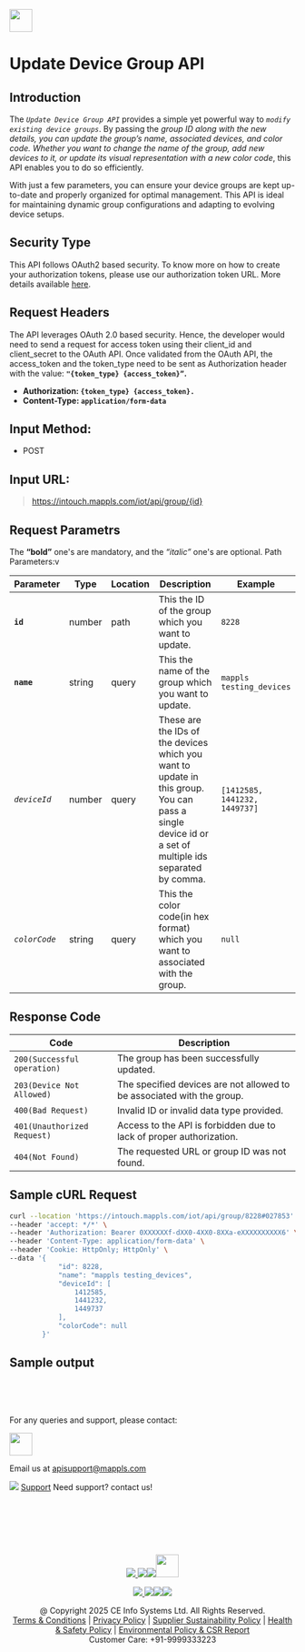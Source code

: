 
[<img src="https://about.mappls.com/about/images/MAPPLS-MapmyIndia-logo.png" height="40"/> </p>](https://about.mappls.com/api/)

# Update Device Group API

## **Introduction**

The *`Update Device Group API`* provides a simple yet powerful way to *`modify existing device groups`*. By passing the *group ID along with the new details, you can update the group’s name, associated devices, and color code. Whether you want to change the name of the group, add new devices to it, or update its visual representation with a new color code*, this API enables you to do so efficiently.

With just a few parameters, you can ensure your device groups are kept up-to-date and properly organized for optimal management. This API is ideal for maintaining dynamic group configurations and adapting to evolving device setups.

## **Security Type**
This API follows OAuth2 based security. To know more on how to create your authorization tokens, please use our authorization token URL. More details available [here](https://github.com/mappls-api/mappls-rest-apis/tree/main/mappls-token-generation-api).

## **Request Headers**

The API leverages OAuth 2.0 based security. Hence, the developer would need to send a request for access token using their client_id and client_secret to the OAuth API. Once validated from the OAuth API, the access_token and the token_type need to be sent as Authorization header with the value: **`"{token_type} {access_token}”`.**

- **Authorization: `{token_type} {access_token}.`**
- **Content-Type: `application/form-data`**
 

## **Input Method:** 
- POST

## **Input URL:**
 > https://intouch.mappls.com/iot/api/group/{id}

## **Request Parametrs**

The **“bold”** one's are mandatory, and the *“italic”* one's are optional.
Path Parameters:v 

| **Parameter**   | **Type** | **Location** | **Description** | **Example** |
| --- | --- | --- | --- | --- |
| **`id`** | number | path | This the ID of the group which you want to update. | `8228` |
| **`name`** | string | query | This the name of the group which you want to update. | `mappls testing_devices` |
| *`deviceId`* | number | query | These are the IDs of the devices which you want to update in this group. You can pass a single device id or a set of multiple ids separated by comma. | `[1412585, 1441232, 1449737]` |
| *`colorCode`* | string | query | This the color code(in hex format) which you want to associated with the group. | `null` |

## **Response Code**

| **Code** | **Description** |
| --- | --- |
| `200(Successful operation)` | The group has been successfully updated. |
| `203(Device Not Allowed)` | The specified devices are not allowed to be associated with the group. |
| `400(Bad Request)` | Invalid ID or invalid data type provided. |
| `401(Unauthorized Request)` | Access to the API is forbidden due to lack of proper authorization. |   `
| `404(Not Found)` | The requested URL or group ID was not found. |

## **Sample cURL Request**
```bash
curl --location 'https://intouch.mappls.com/iot/api/group/8228#027853' \
--header 'accept: */*' \
--header 'Authorization: Bearer 0XXXXXXf-dXX0-4XX0-8XXa-eXXXXXXXXXX6' \
--header 'Content-Type: application/form-data' \
--header 'Cookie: HttpOnly; HttpOnly' \
--data '{
            "id": 8228,
            "name": "mappls testing_devices",
            "deviceId": [
                1412585,
                1441232,
                1449737
            ],
            "colorCode": null
        }'
```
## **Sample output**

```json

```

<br></br>

For any queries and support, please contact: 

[<img src="https://about.mappls.com/images/mappls-logo.svg" height="40"/> </p>](https://about.mappls.com/api/)
Email us at [apisupport@mappls.com](mailto:apisupport@mappls.com)


![](https://www.mapmyindia.com/api/img/icons/support.png)
[Support](https://about.mappls.com/contact/)
Need support? contact us!

<br></br>


<br></br>

[<p align="center"> <img src="https://www.mapmyindia.com/api/img/icons/stack-overflow.png"/> ](https://stackoverflow.com/questions/tagged/mappls-api)[![](https://www.mapmyindia.com/api/img/icons/blog.png)](https://about.mappls.com/blog/)[![](https://www.mapmyindia.com/api/img/icons/gethub.png)](https://github.com/Mappls-api)[<img src="https://mmi-api-team.s3.ap-south-1.amazonaws.com/API-Team/npm-logo.one-third%5B1%5D.png" height="40"/> </p>](https://www.npmjs.com/org/mapmyindia) 



[<p align="center"> <img src="https://www.mapmyindia.com/june-newsletter/icon4.png"/> ](https://www.facebook.com/Mapplsofficial)[![](https://www.mapmyindia.com/june-newsletter/icon2.png)](https://twitter.com/mappls)[![](https://www.mapmyindia.com/newsletter/2017/aug/llinkedin.png)](https://www.linkedin.com/company/mappls/)[![](https://www.mapmyindia.com/june-newsletter/icon3.png)](https://www.youtube.com/channel/UCAWvWsh-dZLLeUU7_J9HiOA)




<div align="center">@ Copyright 2025 CE Info Systems Ltd. All Rights Reserved.</div>

<div align="center"> <a href="https://about.mappls.com/api/terms-&-conditions">Terms & Conditions</a> | <a href="https://about.mappls.com/about/privacy-policy">Privacy Policy</a> | <a href="https://about.mappls.com/pdf/mapmyIndia-sustainability-policy-healt-labour-rules-supplir-sustainability.pdf">Supplier Sustainability Policy</a> | <a href="https://about.mappls.com/pdf/Health-Safety-Management.pdf">Health & Safety Policy</a> | <a href="https://about.mappls.com/pdf/Environment-Sustainability-Policy-CSR-Report.pdf">Environmental Policy & CSR Report</a>

<div align="center">Customer Care: +91-9999333223</div>

